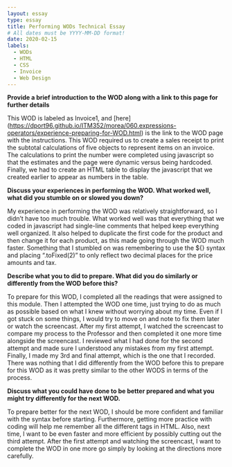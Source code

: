 ```yaml
---
layout: essay
type: essay
title: Performing WODs Technical Essay
# All dates must be YYYY-MM-DD format!
date: 2020-02-15
labels:
  - WODs
  - HTML
  - CSS
  - Invoice
  - Web Design
---
```

**Provide a brief introduction to the WOD along with a link to this page for further details**

This WOD is labeled as Invoice1, and [here] (https://dport96.github.io/ITM352/morea/060.expressions-operators/experience-preparing-for-WOD.html) is the link to the WOD page with the instructions. This WOD required us to create a sales receipt to print the subtotal calculations of five objects to represent items on an invoice. The calculations to print the number were completed using javascript so that the estimates and the page were dynamic versus being hardcoded. Finally, we had to create an HTML table to display the javascript that we created earlier to appear as numbers in the table.

**Discuss your experiences in performing the WOD. What worked well, what did you stumble on or slowed you down?**

My experience in performing the WOD was relatively straightforward, so I didn’t have too much trouble. What worked well was that everything that we coded in javascript had single-line comments that helped keep everything well organized. It also helped to duplicate the first code for the product and then change it for each product, as this made going through the WOD much faster. Something that I stumbled on was remembering to use the  ${} syntax and placing “.toFixed(2)” to only reflect two decimal places for the price amounts and tax.

**Describe what you to did to prepare. What did you do similarly or differently from the WOD before this?**

To prepare for this WOD, I completed all the readings that were assigned to this module. Then I attempted the WOD one time, just trying to do as much as possible based on what I knew without worrying about my time. Even if I got stuck on some things, I would try to move on and note to fix them later or watch the screencast. After my first attempt, I watched the screencast to compare my process to the Professor and then completed it one more time alongside the screencast. I reviewed what I had done for the second attempt and made sure I understood any mistakes from my first attempt. Finally, I made my 3rd and final attempt, which is the one that I recorded. There was nothing that I did differently from the WOD before this to prepare for this WOD as it was pretty similar to the other WODS in terms of the process.

**Discuss what you could have done to be better prepared and what you might try differently for the next WOD.**

To prepare better for the next WOD, I should be more confident and familiar with the syntax before starting. Furthermore, getting more practice with coding will help me remember all the different tags in HTML. Also, next time, I want to be even faster and more efficient by possibly cutting out the third attempt. After the first attempt and watching the screencast, I want to complete the WOD in one more go simply by looking at the directions more carefully.
